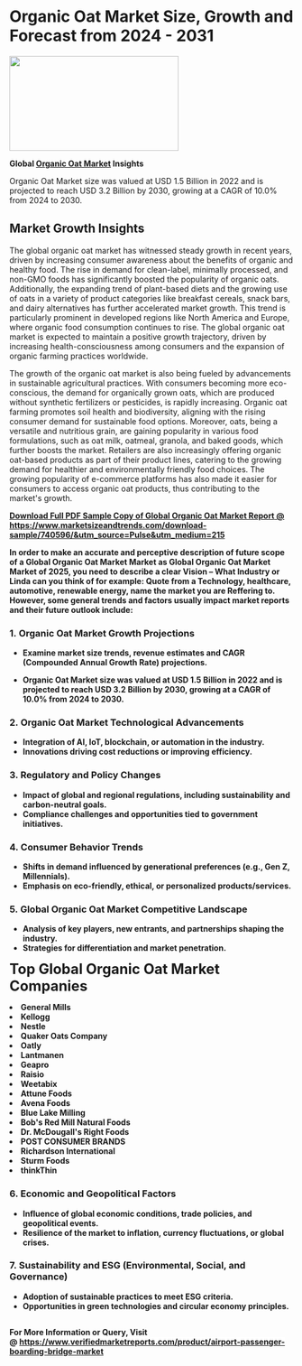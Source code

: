 <H1>Organic Oat Market Size, Growth and Forecast from 2024 - 2031</H1><img class="aligncenter size-medium wp-image-584254" src="https://thirdeyenews.in/wp-content/uploads/2024/09/Global-Market-Research-300x168.jpeg" alt="" width="300" height="168" /><p><strong>Global&nbsp;<a href="https://www.marketsizeandtrends.com/download-sample/740596/&amp;utm_source=Pulse&amp;utm_medium=215">Organic Oat Market</a> Insights</strong></p><p>Organic Oat Market size was valued at USD 1.5 Billion in 2022 and is projected to reach USD 3.2 Billion by 2030, growing at a CAGR of 10.0% from 2024 to 2030.</p><p><h2>Market Growth Insights</h2> <p>The global organic oat market has witnessed steady growth in recent years, driven by increasing consumer awareness about the benefits of organic and healthy food. The rise in demand for clean-label, minimally processed, and non-GMO foods has significantly boosted the popularity of organic oats. Additionally, the expanding trend of plant-based diets and the growing use of oats in a variety of product categories like breakfast cereals, snack bars, and dairy alternatives has further accelerated market growth. This trend is particularly prominent in developed regions like North America and Europe, where organic food consumption continues to rise. The global organic oat market is expected to maintain a positive growth trajectory, driven by increasing health-consciousness among consumers and the expansion of organic farming practices worldwide.</p> <p><strong><a href="#"></a></strong></p> <p>The growth of the organic oat market is also being fueled by advancements in sustainable agricultural practices. With consumers becoming more eco-conscious, the demand for organically grown oats, which are produced without synthetic fertilizers or pesticides, is rapidly increasing. Organic oat farming promotes soil health and biodiversity, aligning with the rising consumer demand for sustainable food options. Moreover, oats, being a versatile and nutritious grain, are gaining popularity in various food formulations, such as oat milk, oatmeal, granola, and baked goods, which further boosts the market. Retailers are also increasingly offering organic oat-based products as part of their product lines, catering to the growing demand for healthier and environmentally friendly food choices. The growing popularity of e-commerce platforms has also made it easier for consumers to access organic oat products, thus contributing to the market's growth. <p><strong><a href="#"></p><p><span class=""><strong>Download Full PDF Sample Copy of Global Organic Oat Market Report</strong> @ <a href="https://www.marketsizeandtrends.com/download-sample/740596/&amp;utm_source=Pulse&amp;utm_medium=215" target="_blank">https://www.marketsizeandtrends.com/download-sample/740596/&amp;utm_source=Pulse&amp;utm_medium=215</a></span></p><p>In order to make an accurate and perceptive description of future scope of a Global&nbsp;Organic Oat Market Market as Global&nbsp;Organic Oat Market Market of 2025, you need to describe a clear Vision &ndash; What Industry or Linda can you think of for example: Quote from a Technology, healthcare, automotive, renewable energy, name the market you are Reffering to. However, some general trends and factors usually impact market reports and their future outlook include:</p><h3>1.&nbsp;<strong>Organic Oat Market Growth Projections</strong></h3><ul><li>Examine market size trends, revenue estimates and CAGR (Compounded Annual Growth Rate) projections.</li><li><p>Organic Oat Market size was valued at USD 1.5 Billion in 2022 and is projected to reach USD 3.2 Billion by 2030, growing at a CAGR of 10.0% from 2024 to 2030.</p></li></ul><h3>2.&nbsp;<strong>Organic Oat Market Technological Advancements</strong></h3><ul><li>Integration of AI, IoT, blockchain, or automation in the industry.</li><li>Innovations driving cost reductions or improving efficiency.</li></ul><h3>3.&nbsp;<strong>Regulatory and Policy Changes</strong></h3><ul><li>Impact of global and regional regulations, including sustainability and carbon-neutral goals.</li><li>Compliance challenges and opportunities tied to government initiatives.</li></ul><h3>4.&nbsp;<strong>Consumer Behavior Trends</strong></h3><ul><li>Shifts in demand influenced by generational preferences (e.g., Gen Z, Millennials).</li><li>Emphasis on eco-friendly, ethical, or personalized products/services.</li></ul><h3>5.&nbsp;<strong>Global Organic Oat Market Competitive Landscape</strong></h3><ul><li>Analysis of key players, new entrants, and partnerships shaping the industry.</li><li>Strategies for differentiation and market penetration.</li></ul><p data-pm-slice="1 1 []"><span style="color: inherit; font-family: inherit; font-size: 25px;">Top Global Organic Oat Market Companies</span></p><div class="" data-test-id=""><p><li>General Mills</li><li> Kellogg</li><li> Nestle</li><li> Quaker Oats Company</li><li> Oatly</li><li> Lantmanen</li><li> Geapro</li><li> Raisio</li><li> Weetabix</li><li> Attune Foods</li><li> Avena Foods</li><li> Blue Lake Milling</li><li> Bob's Red Mill Natural Foods</li><li> Dr. McDougall's Right Foods</li><li> POST CONSUMER BRANDS</li><li> Richardson International</li><li> Sturm Foods</li><li> thinkThin</li></p></div><h3>6.&nbsp;<strong>Economic and Geopolitical Factors</strong></h3><ul><li>Influence of global economic conditions, trade policies, and geopolitical events.</li><li>Resilience of the market to inflation, currency fluctuations, or global crises.</li></ul><h3>7.&nbsp;<strong>Sustainability and ESG (Environmental, Social, and Governance)</strong></h3><ul><li>Adoption of sustainable practices to meet ESG criteria.</li><li>Opportunities in green technologies and circular economy principles.</li></ul><h2><strong style="font-size: 14px;">For More Information or Query, Visit @&nbsp;</strong><a style="background-color: #ffffff; font-size: 14px;" href="https://www.marketsizeandtrends.com/report/organic-oat-market/" target="_blank">https://www.verifiedmarketreports.com/product/airport-passenger-boarding-bridge-market</a></h2>
